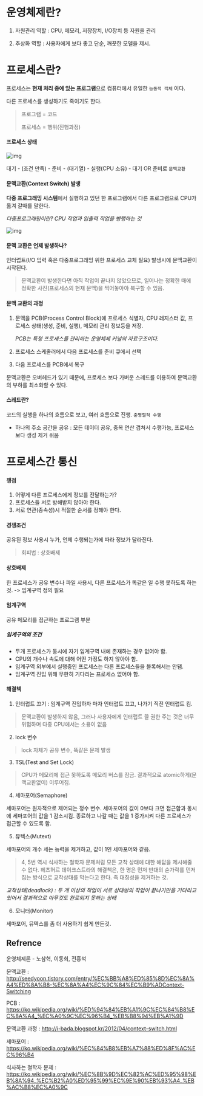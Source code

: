 # 운영체제란?

1) 자원관리 역할 : CPU, 메모리, 저장장치, I/O장치 등 자원을 관리

2) 추상화 역할 : 사용자에게 보다 좋고 단순, 깨끗한 모델을 제시.

# 프로세스란?

프로세스는 **현재 처리 중에 있는 프로그램**으로 컴퓨터에서 유일한 `능동적 객체` 이다.

다른 프로세스를 생성하기도 죽이기도 한다.

>  프로그램 = 코드
>
>  프로세스 = 행위(진행과정)

#### 프로세스 상태

![img](http://postfiles15.naver.net/20150225_142/skout90_1424814965591pKduW_PNG/%C7%C1%B7%CE%BC%BC%BD%BA%BB%F3%C5%C2.png?type=w3)

대기 - (조건 만족) - 준비 - (대기열) - 실행(CPU 소유) - 대기 OR 준비로 `문맥교환`

#### 문맥교환(Context Switch) 발생

**다중 프로그래밍 시스템**에서 실행하고 있던 한 프로그램에서 다른 프로그램으로 CPU가 옮겨 갈때를 말한다.

*다중프로그래밍이란? CPU 작업과 입출력 작업을 병행하는 것*

![img](http://postfiles16.naver.net/20150225_255/skout90_1424815802196vuV8s_PNG/%C7%C1%B7%CE%BC%BC%BD%BA_%C0%DA%BF%F8%C2%F7%C1%F6.PNG?type=w3)

#### 문맥 교환은 언제 발생하나?

인터럽트(I/O 입력 혹은 다중프로그래밍 위한 프로세스 교체 필요) 발생시에 문맥교환이 시작된다.

> 문맥교환이 발생한다면 아직 작업이 끝나지 않았으므로, 일어나는 정확한 때에 정확한 사진(프로세스의 현재 문맥)을 찍어놓아야 복구할 수 있음.

#### 문맥 교환의 과정

1. 문맥을 PCB(Process Control Block)에 프로세스 식별자, CPU 레지스터 값, 프로세스 상태(생성, 준비, 실행), 메모리 관리 정보등을 저장. 

   *PCB는 특정 프로세스를 관리하는 운영체제 커널의 자료구조이다.*

2. 프로세스 스케줄러에서 다음 프로세스를 준비 큐에서 선택

3. 다음 프로세스를 PCB에서 복구


문맥교환은 오버헤드가 있기 때문에, 프로세스 보다 가벼운 스레드를 이용하여 문맥교환의 부하를 최소화할 수 있다.

#### 스레드란?

코드의 실행을 하나의 흐름으로 보고, 여러 흐름으로 진행. `준병렬적 수행`

- 하나의 주소 공간을 공유 : 모든 데이터 공유, 중복 연산 겹쳐서 수행가능, 프로세스보다 생성 제거 쉬움

# 프로세스간 통신

#### 쟁점

1. 어떻게 다른 프로세스에게 정보를 전달하는가?
2. 프로세스들 서로 방해받지 않아야 한다.
3. 서로 연관(종속성)시 적절한 순서를 정해야 한다.

#### 경쟁조건

공유된 정보 사용시 누가, 언제 수행되는가에 따라 정보가 달라진다.

> 회피법 : 상호배제

#### 상호배제

한 프로세스가 공유 변수나 파일 사용시, 다른 프로세스가 똑같은 일 수행 못하도록 하는 것. -> 임계구역 정의 필요

#### 임계구역

공유 메모리를 접근하는 프로그램 부분

##### 임계구역의 조건

- 두개 프로세스가 동시에 자기 임계구역 내에 존재하는 경우 없어야 함.
- CPU의 개수나 속도에 대해 어떤 가정도 하지 않아야 함.
- 임계구역 외부에서 실행중인 프로세스는 다른 프로세스들을 블록해서는 안됌.
- 임계구역 진입 위해 무한히 기다리는 프로세스 없어야 함.

#### 해결책

1. 인터럽트 끄기 : 임계구역 진입하자 마자 인터럽트 끄고, 나가기 직전 인터럽트 킴.

> 문맥교환이 발생하지 않음, 그러나 사용자에게 인터럽트 끌 권한 주는 것은 너무 위험하며 다중 CPU에서는 소용이 없음

2. lock 변수

> lock 자체가 공유 변수, 똑같은 문제 발생

3. TSL(Test and Set Lock)

> CPU가 메모리에 접근 못하도록 메모리 버스를 잠금. 결과적으로 atomic하게(문맥교환없이) 이루어짐.

4. 세마포어(Semaphore)

세마포어는 원자적으로 제어되는 정수 변수. 세마포어의 값이 0보다 크면 접근함과 동시에 세마포어의 값을 1 감소시킴. 종료하고 나갈 때는 값을 1 증가시켜 다른 프로세스가 접근할 수 있도록 함.

5. 뮤텍스(Mutext)

세마포어의 개수 세는 능력을 제거하고, 값이 1인 세마포어와 같음.

> 4, 5번 역시 식사하는 철학자 문제처럼 모든 교착 상태에 대한 해답을 제시해줄 수 없다. 헤츠허르 데이크스트라의 해결책은, 한 명은 먼저 반대의 숟가락를 먼저 집는 방식으로 교착상태를 막는다고 한다. 즉 대칭성을 제거하는 것.

*교착상태(deadlock) : 두 개 이상의 작업이 서로 상대방의 작업이 끝나기만을 기다리고 있어서 결과적으로 아무것도 완료되지 못하는 상태*

6. 모니터(Monitor)

세마포어, 뮤텍스를 좀 더 사용하기 쉽게 만든것.

## Refrence

운영체제론 - 노삼혁, 이동희, 전흥석

문맥교환 : http://seedyoon.tistory.com/entry/%EC%BB%A8%ED%85%8D%EC%8A%A4%ED%8A%B8-%EC%8A%A4%EC%9C%84%EC%B9%ADContext-Switching

PCB : https://ko.wikipedia.org/wiki/%ED%94%84%EB%A1%9C%EC%84%B8%EC%8A%A4_%EC%A0%9C%EC%96%B4_%EB%B8%94%EB%A1%9D

문맥교환 과정 : http://i-bada.blogspot.kr/2012/04/context-switch.html

세마포어 : https://ko.wikipedia.org/wiki/%EC%84%B8%EB%A7%88%ED%8F%AC%EC%96%B4

식사하는 철학자 문제 : https://ko.wikipedia.org/wiki/%EC%8B%9D%EC%82%AC%ED%95%98%EB%8A%94_%EC%B2%A0%ED%95%99%EC%9E%90%EB%93%A4_%EB%AC%B8%EC%A0%9C